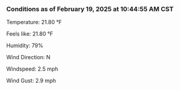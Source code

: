 ### Conditions as of February 19, 2025 at 10:44:55 AM CST 

Temperature: 21.80 &deg;F

Feels like: 21.80 &deg;F

Humidity: 79%

Wind Direction: N

Windspeed: 2.5 mph

Wind Gust: 2.9 mph

